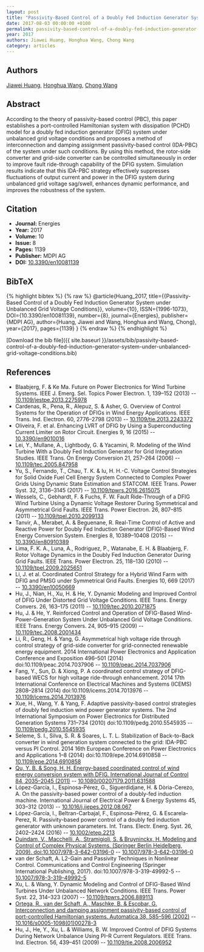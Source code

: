 ```yaml
---
layout: post
title: "Passivity-Based Control of a Doubly Fed Induction Generator System under Unbalanced Grid Voltage Conditions"
date: 2017-08-03 00:00:00 +0100
permalink: passivity-based-control-of-a-doubly-fed-induction-generator-system-under-unbalanced-grid-voltage-conditions
year: 2017
authors: Jiawei Huang, Honghua Wang, Chong Wang
category: articles
---
```

 
## Authors
[Jiawei Huang](authors/jiawei-huang), [Honghua Wang](authors/honghua-wang), [Chong Wang](authors/chong-wang)
 
## Abstract
According to the theory of passivity-based control (PBC), this paper establishes a port-controlled Hamiltonian system with dissipation (PCHD) model for a doubly fed induction generator (DFIG) system under unbalanced grid voltage conditions and proposes a method of interconnection and damping assignment passivity-based control (IDA-PBC) of the system under such conditions. By using this method, the rotor-side converter and grid-side converter can be controlled simultaneously in order to improve fault ride-through capability of the DFIG system. Simulation results indicate that this IDA-PBC strategy effectively suppresses fluctuations of output current and power in the DFIG system during unbalanced grid voltage sag/swell, enhances dynamic performance, and improves the robustness of the system.
 
## Citation
- **Journal:** Energies
- **Year:** 2017
- **Volume:** 10
- **Issue:** 8
- **Pages:** 1139
- **Publisher:** MDPI AG
- **DOI:** [10.3390/en10081139](https://doi.org/10.3390/en10081139)
 
## BibTeX
{% highlight bibtex %}
{% raw %}
@article{Huang_2017,
  title={{Passivity-Based Control of a Doubly Fed Induction Generator System under Unbalanced Grid Voltage Conditions}},
  volume={10},
  ISSN={1996-1073},
  DOI={10.3390/en10081139},
  number={8},
  journal={Energies},
  publisher={MDPI AG},
  author={Huang, Jiawei and Wang, Honghua and Wang, Chong},
  year={2017},
  pages={1139}
}
{% endraw %}
{% endhighlight %}
 
[Download the bib file]({{ site.baseurl }}/assets/bib/passivity-based-control-of-a-doubly-fed-induction-generator-system-under-unbalanced-grid-voltage-conditions.bib)
 
## References
- Blaabjerg, F. & Ke Ma. Future on Power Electronics for Wind Turbine Systems. IEEE J. Emerg. Sel. Topics Power Electron. 1, 139–152 (2013) -- [10.1109/jestpe.2013.2275978](https://doi.org/10.1109/jestpe.2013.2275978)
- Cardenas, R., Pena, R., Alepuz, S. & Asher, G. Overview of Control Systems for the Operation of DFIGs in Wind Energy Applications. IEEE Trans. Ind. Electron. 60, 2776–2798 (2013) -- [10.1109/tie.2013.2243372](https://doi.org/10.1109/tie.2013.2243372)
- Oliveira, F. et al. Enhancing LVRT of DFIG by Using a Superconducting Current Limiter on Rotor Circuit. Energies 9, 16 (2015) -- [10.3390/en9010016](https://doi.org/10.3390/en9010016)
- Lei, Y., Mullane, A., Lightbody, G. & Yacamini, R. Modeling of the Wind Turbine With a Doubly Fed Induction Generator for Grid Integration Studies. IEEE Trans. On Energy Conversion 21, 257–264 (2006) -- [10.1109/tec.2005.847958](https://doi.org/10.1109/tec.2005.847958)
- Yu, S., Fernando, T., Chau, T. K. & Iu, H. H.-C. Voltage Control Strategies for Solid Oxide Fuel Cell Energy System Connected to Complex Power Grids Using Dynamic State Estimation and STATCOM. IEEE Trans. Power Syst. 32, 3136–3145 (2017) -- [10.1109/tpwrs.2016.2615075](https://doi.org/10.1109/tpwrs.2016.2615075)
- Wessels, C., Gebhardt, F. & Fuchs, F. W. Fault Ride-Through of a DFIG Wind Turbine Using a Dynamic Voltage Restorer During Symmetrical and Asymmetrical Grid Faults. IEEE Trans. Power Electron. 26, 807–815 (2011) -- [10.1109/tpel.2010.2099133](https://doi.org/10.1109/tpel.2010.2099133)
- Tanvir, A., Merabet, A. & Beguenane, R. Real-Time Control of Active and Reactive Power for  Doubly Fed Induction Generator (DFIG)-Based Wind Energy Conversion System. Energies 8, 10389–10408 (2015) -- [10.3390/en80910389](https://doi.org/10.3390/en80910389)
- Lima, F. K. A., Luna, A., Rodriguez, P., Watanabe, E. H. & Blaabjerg, F. Rotor Voltage Dynamics in the Doubly Fed Induction Generator During Grid Faults. IEEE Trans. Power Electron. 25, 118–130 (2010) -- [10.1109/tpel.2009.2025651](https://doi.org/10.1109/tpel.2009.2025651)
- Li, J. et al. Coordinated Control Strategy for a Hybrid Wind Farm with DFIG and PMSG under Symmetrical Grid Faults. Energies 10, 669 (2017) -- [10.3390/en10050669](https://doi.org/10.3390/en10050669)
- Hu, J., Nian, H., Xu, H. & He, Y. Dynamic Modeling and Improved Control of DFIG Under Distorted Grid Voltage Conditions. IEEE Trans. Energy Convers. 26, 163–175 (2011) -- [10.1109/tec.2010.2071875](https://doi.org/10.1109/tec.2010.2071875)
- Hu, J. & He, Y. Reinforced Control and Operation of DFIG-Based Wind-Power-Generation System Under Unbalanced Grid Voltage Conditions. IEEE Trans. Energy Convers. 24, 905–915 (2009) -- [10.1109/tec.2008.2001434](https://doi.org/10.1109/tec.2008.2001434)
- Li, R., Geng, H. & Yang, G. Asymmetrical high voltage ride through control strategy of grid-side converter for grid-connected renewable energy equipment. 2014 International Power Electronics and Application Conference and Exposition 496–501 (2014) doi:10.1109/peac.2014.7037906 -- [10.1109/peac.2014.7037906](https://doi.org/10.1109/peac.2014.7037906)
- Fang, Y., Sun, D. & Xiong, P. A coordinated control strategy of DFIG-based WECS for high voltage ride-through enhancement. 2014 17th International Conference on Electrical Machines and Systems (ICEMS) 2808–2814 (2014) doi:10.1109/icems.2014.7013976 -- [10.1109/icems.2014.7013976](https://doi.org/10.1109/icems.2014.7013976)
- Xue, H., Wang, Y. & Yang, F. Adaptive passivity-based control strategies of doubly fed induction wind power generator systems. The 2nd International Symposium on Power Electronics for Distributed Generation Systems 731–734 (2010) doi:10.1109/pedg.2010.5545935 -- [10.1109/pedg.2010.5545935](https://doi.org/10.1109/pedg.2010.5545935)
- Seleme, S. I., Silva, S. R. & Soares, L. T. L. Stabilization of Back-to-Back converter in wind generation system connected to the grid: IDA-PBC versus PI Control. 2014 16th European Conference on Power Electronics and Applications 1–8 (2014) doi:10.1109/epe.2014.6910858 -- [10.1109/epe.2014.6910858](https://doi.org/10.1109/epe.2014.6910858)
- [Qu, Y. B. & Song, H. H. Energy-based coordinated control of wind energy conversion system with DFIG. International Journal of Control 84, 2035–2045 (2011)](energy-based-coordinated-control-of-wind-energy-conversion-system-with-dfig) -- [10.1080/00207179.2011.631588](https://doi.org/10.1080/00207179.2011.631588)
- López-Garcı́a, I., Espinosa-Pérez, G., Siguerdidjane, H. & Dòria-Cerezo, A. On the passivity-based power control of a doubly-fed induction machine. International Journal of Electrical Power &amp; Energy Systems 45, 303–312 (2013) -- [10.1016/j.ijepes.2012.08.067](https://doi.org/10.1016/j.ijepes.2012.08.067)
- López-García, I., Beltran-Carbajal, F., Espinosa-Pérez, G. & Escarela-Perez, R. Passivity-based power control of a doubly fed induction generator with unknown parameters. Int. Trans. Electr. Energ. Syst. 26, 2402–2424 (2016) -- [10.1002/etep.2213](https://doi.org/10.1002/etep.2213)
- [Duindam, V., Macchelli, A., Stramigioli, S. & Bruyninckx, H. Modeling and Control of Complex Physical Systems. (Springer Berlin Heidelberg, 2009). doi:10.1007/978-3-642-03196-0](modeling-and-control-of-complex-physical-systems) -- [10.1007/978-3-642-03196-0](https://doi.org/10.1007/978-3-642-03196-0)
- van der Schaft, A. L2-Gain and Passivity Techniques in Nonlinear Control. Communications and Control Engineering (Springer International Publishing, 2017). doi:10.1007/978-3-319-49992-5 -- [10.1007/978-3-319-49992-5](https://doi.org/10.1007/978-3-319-49992-5)
- Xu, L. & Wang, Y. Dynamic Modeling and Control of DFIG-Based Wind Turbines Under Unbalanced Network Conditions. IEEE Trans. Power Syst. 22, 314–323 (2007) -- [10.1109/tpwrs.2006.889113](https://doi.org/10.1109/tpwrs.2006.889113)
- [Ortega, R., van der Schaft, A., Maschke, B. & Escobar, G. Interconnection and damping assignment passivity-based control of port-controlled Hamiltonian systems. Automatica 38, 585–596 (2002)](interconnection-and-damping-assignment-passivity-based-control-of-port-controlled-hamiltonian-systems) -- [10.1016/s0005-1098(01)00278-3](https://doi.org/10.1016/s0005-1098(01)00278-3)
- Hu, J., He, Y., Xu, L. & Williams, B. W. Improved Control of DFIG Systems During Network Unbalance Using PI–R Current Regulators. IEEE Trans. Ind. Electron. 56, 439–451 (2009) -- [10.1109/tie.2008.2006952](https://doi.org/10.1109/tie.2008.2006952)

